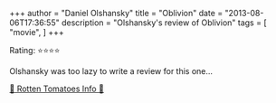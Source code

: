 +++
author = "Daniel Olshansky"
title = "Oblivion"
date = "2013-08-06T17:36:55"
description = "Olshansky's review of Oblivion"
tags = [
    "movie",
]
+++

Rating: ⭐⭐⭐⭐

Olshansky was too lazy to write a review for this one...

[🍅 Rotten Tomatoes Info 🍅](https://www.rottentomatoes.com//m/oblivion_2013)